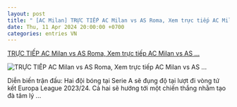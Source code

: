 ```yaml
---
layout: post
title: " [AC Milan] TRỰC TIẾP AC Milan vs AS Roma, Xem trực tiếp AC Milan vs AS ..."
date: Thu, 11 Apr 2024 20:00:00 +0700
categories: entries VN
---
```

[TRỰC TIẾP AC Milan vs AS Roma, Xem trực tiếp AC Milan vs AS ...](https://www.goal.com/vn/tintuc/truc-tiep-ac-milan-vs-as-roma-xem-truc-tiep-ac-milan-vs-as-roma-truc-tiep-bong-da-truc-tiep-tu-ket-europa-league/blt218854117ef4da18)

![TRỰC TIẾP AC Milan vs AS Roma, Xem trực tiếp AC Milan vs AS ...](https://assets.goal.com/images/v3/blt5db915a8a53f99fe/z5333586074676_89a1ee17bfdcc7b6a050eed9688e4d2d.jpg)

Diễn biến trận đấu: Hai đội bóng tại Serie A sẽ đụng độ tại lượt đi vòng tứ kết Europa League 2023/24. Cả hai sẽ hướng tới một chiến thắng nhằm tạo đà tâm lý ...

